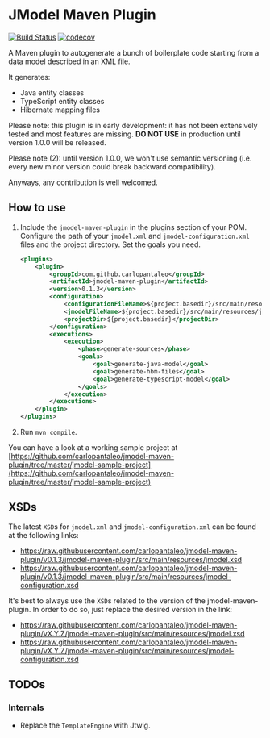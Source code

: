 # JModel Maven Plugin

[![Build Status](https://travis-ci.org/carlopantaleo/jmodel-maven-plugin.svg?branch=master)](https://travis-ci.org/carlopantaleo/jmodel-maven-plugin)
[![codecov](https://codecov.io/gh/carlopantaleo/jmodel-maven-plugin/branch/master/graph/badge.svg)](https://codecov.io/gh/carlopantaleo/jmodel-maven-plugin)

A Maven plugin to autogenerate a bunch of boilerplate code starting from a data model described in an XML file.

It generates:
- Java entity classes
- TypeScript entity classes
- Hibernate mapping files

Please note: this plugin is in early development: it has not been extensively tested and most features are missing. 
**DO NOT USE** in production until version 1.0.0 will be released.

Please note (2): until version 1.0.0, we won't use semantic versioning (i.e. every new minor version could break
backward compatibility).

Anyways, any contribution is well welcomed.


## How to use

1. Include the `jmodel-maven-plugin` in the plugins section of your POM. Configure the path of your `jmodel.xml` and
`jmodel-configuration.xml` files and the project directory. Set the goals you need.

   ```xml
   <plugins>
       <plugin>
           <groupId>com.github.carlopantaleo</groupId>
           <artifactId>jmodel-maven-plugin</artifactId>
           <version>0.1.3</version>
           <configuration>
               <configurationFileName>${project.basedir}/src/main/resources/jmodel-configuration.xml</configurationFileName>
               <jmodelFileName>${project.basedir}/src/main/resources/jmodel.xml</jmodelFileName>
               <projectDir>${project.basedir}</projectDir>
           </configuration>
           <executions>
               <execution>
                   <phase>generate-sources</phase>
                   <goals>
                       <goal>generate-java-model</goal>
                       <goal>generate-hbm-files</goal>
                       <goal>generate-typescript-model</goal>
                   </goals>
               </execution>
           </executions>
       </plugin>
   </plugins>
   ``` 
2. Run `mvn compile`.
  
You can have a look at a working sample project at [https://github.com/carlopantaleo/jmodel-maven-plugin/tree/master/jmodel-sample-project](https://github.com/carlopantaleo/jmodel-maven-plugin/tree/master/jmodel-sample-project)


## XSDs

The latest `XSD`s for `jmodel.xml` and `jmodel-configuration.xml` can be found at the following links:
- https://raw.githubusercontent.com/carlopantaleo/jmodel-maven-plugin/v0.1.3/jmodel-maven-plugin/src/main/resources/jmodel.xsd
- https://raw.githubusercontent.com/carlopantaleo/jmodel-maven-plugin/v0.1.3/jmodel-maven-plugin/src/main/resources/jmodel-configuration.xsd

It's best to always use the `XSD`s related to the version of the jmodel-maven-plugin. In order to do so, just replace
the desired version in the link:
- https://raw.githubusercontent.com/carlopantaleo/jmodel-maven-plugin/vX.Y.Z/jmodel-maven-plugin/src/main/resources/jmodel.xsd
- https://raw.githubusercontent.com/carlopantaleo/jmodel-maven-plugin/vX.Y.Z/jmodel-maven-plugin/src/main/resources/jmodel-configuration.xsd


## TODOs

### Internals

- Replace the `TemplateEngine` with Jtwig.
